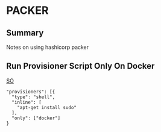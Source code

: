 # PACKER

## Summary

Notes on using hashicorp packer

## Run Provisioner Script Only On Docker

[SO](https://stackoverflow.com/questions/40132475/packer-sudo-su-condition-for-builders)

```
"provisioners": [{
  "type": "shell",
  "inline": [
    "apt-get install sudo"
  ],
  "only": ["docker"]
}
```
